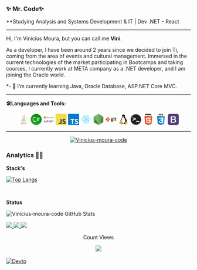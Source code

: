 ### ✨ Mr. Code✨

**Studying Analysis and Systems Development & IT | Dev .NET - React

<!--
**Vinicius-moura-code/Vinicius-moura-code** is a ✨ _special_ ✨ repository because its `README.md` (this file) appears on your GitHub profile.

Here are some ideas to get you started:

- 🔭 I’m currently working on ...
- 🌱 I’m currently learning ...
- 👯 I’m looking to collaborate on ...
- 🤔 I’m looking for help with ...
- 💬 Ask me about ...
- 📫 How to reach me: ...
- 😄 Pronouns: ...
- ⚡ Fun fact: ...

-->



------------

 Hi, I'm Vinicius Moura, but you can call me **Vini**. 
 

As a developer, I have been around 2 years since we decided to join Ti, coming from the area of events and cultural management. Immersed in the current technologies of the market participating in Bootcamps and taking courses, I currently work at META company as a .NET developer, and I am joining the Oracle world.

*- 🌱 I’m currently learning Java, Oracle Database, ASP.NET Core MVC.




------------

**🛠️Languages and Tools:**  
<p align="center">
<code><img height="30" src="https://raw.githubusercontent.com/github/explore/80688e429a7d4ef2fca1e82350fe8e3517d3494d/topics/java/java.png"></code>
<code><img height="30" src="https://raw.githubusercontent.com/github/explore/80688e429a7d4ef2fca1e82350fe8e3517d3494d/topics/csharp/csharp.png"></code>
<code><img height="30" src="https://raw.githubusercontent.com/github/explore/80688e429a7d4ef2fca1e82350fe8e3517d3494d/topics/aspnet/aspnet.png"></code>
<code><img height="30" src="https://raw.githubusercontent.com/github/explore/80688e429a7d4ef2fca1e82350fe8e3517d3494d/topics/javascript/javascript.png"></code>
<code><img height="30" src="https://raw.githubusercontent.com/github/explore/80688e429a7d4ef2fca1e82350fe8e3517d3494d/topics/typescript/typescript.png"></code>
<code><img height="30" src="https://raw.githubusercontent.com/github/explore/80688e429a7d4ef2fca1e82350fe8e3517d3494d/topics/react/react.png"></code>
<code><img height="30" src="https://raw.githubusercontent.com/github/explore/80688e429a7d4ef2fca1e82350fe8e3517d3494d/topics/nodejs/nodejs.png"></code>
<code><img height="30" src="https://raw.githubusercontent.com/github/explore/80688e429a7d4ef2fca1e82350fe8e3517d3494d/topics/git/git.png"></code>
<code><img height="30" src="https://raw.githubusercontent.com/github/explore/80688e429a7d4ef2fca1e82350fe8e3517d3494d/topics/linux/linux.png"></code>
<code><img height="30" src="https://raw.githubusercontent.com/github/explore/80688e429a7d4ef2fca1e82350fe8e3517d3494d/topics/terminal/terminal.png"></code>
<code><img height="30" src="https://raw.githubusercontent.com/github/explore/80688e429a7d4ef2fca1e82350fe8e3517d3494d/topics/html/html.png"></code>
<code><img height="30" src="https://raw.githubusercontent.com/github/explore/80688e429a7d4ef2fca1e82350fe8e3517d3494d/topics/css/css.png"></code>
<code><img height="30" src="https://raw.githubusercontent.com/github/explore/80688e429a7d4ef2fca1e82350fe8e3517d3494d/topics/bootstrap/bootstrap.png"></code>
</p>


-------------

<p align="center"> <a href="https://github.com/ryo-ma/github-profile-trophy"><img src="https://github-profile-trophy.vercel.app/?username=Vinicius-moura-code&row=1&column=6&theme=darkhub" alt="Vinicius-moura-code" /></a> </p>

### Analytics 👨‍💻
<p align="center">
 
**Stack's**
 
[![Top Langs](https://github-readme-stats.vercel.app/api/top-langs/?username=Vinicius-moura-code&layout=compact&theme=radical&langs_count=10)](https://github.com/Vinicius-moura-code/github-readme-stats)
 </p>
 
</br>


<p align="center">
 
**Status**
 
 <p align="center">
  
![Vinicius-moura-code GitHub Stats](https://github-readme-stats.vercel.app/api?username=Vinicius-moura-code&show_icons=true&theme=radical)
 </p>
 
</p>



<a target="_blank" href="https://www.linkedin.com/in/mr-vinicius/" />
  <img src="https://img.shields.io/badge/linkedin-0077B5.svg?style=for-the-badge&logo=linkedin&logoColor=white"/>
</a>
<a target="_blank" href="https://www.instagram.com/__mr.vini/">
  <img src="https://img.shields.io/badge/instagram-E4405F.svg?style=for-the-badge&logo=instagram&logoColor=white"
</a>
<a target="_blank" href="mailto:viniciusrebelo487@gmail.com">
  <img src="https://img.shields.io/badge/e‑mail-D14836.svg?style=for-the-badge&logo=GMail&logoColor=white" />
</a>

 
 <p align="center">Count Views </p>

 <p align="center">   <img alingn="center" src="https://profile-counter.glitch.me/Vinicius-moura-code/count.svg" /></p>

<a align="center" target="_blank" href="https://mr-vinicius.netlify.app/">
  <img align="center" alt="Devto" width="22px" src="https://cdn.jsdelivr.net/npm/simple-icons@v3/icons/dev-dot-to.svg" />
</a>
